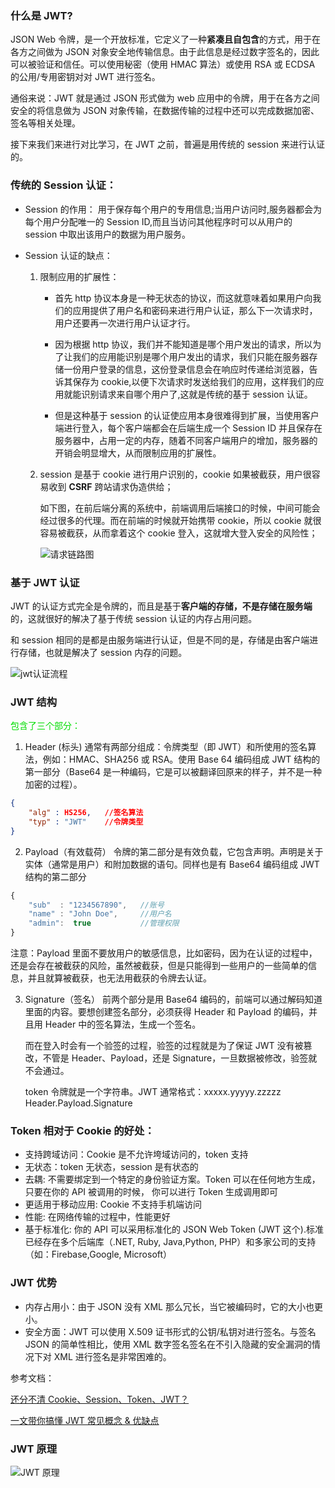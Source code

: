 ### 什么是 JWT?

JSON Web 令牌，是一个开放标准，它定义了一种**紧凑且自包含**的方式，用于在各方之间做为 JSON 对象安全地传输信息。由于此信息是经过数字签名的，因此可以被验证和信任。可以使用秘密（使用 HMAC 算法）或使用 RSA 或 ECDSA 的公用/专用密钥对对 JWT 进行签名。

通俗来说：JWT 就是通过 JSON 形式做为 web 应用中的令牌，用于在各方之间安全的将信息做为 JSON 对象传输，在数据传输的过程中还可以完成数据加密、签名等相关处理。

接下来我们来进行对比学习，在 JWT 之前，普遍是用传统的 session 来进行认证的。

### 传统的 Session 认证：

- Session 的作用：
  用于保存每个用户的专用信息;当用户访问时,服务器都会为每个用户分配唯一的 Session ID,而且当访问其他程序时可以从用户的 session 中取出该用户的数据为用户服务。

- Session 认证的缺点：

  1. 限制应用的扩展性：

     - 首先 http 协议本身是一种无状态的协议，而这就意味着如果用户向我们的应用提供了用户名和密码来进行用户认证，那么下一次请求时，用户还要再一次进行用户认证才行。

     - 因为根据 http 协议，我们并不能知道是哪个用户发出的请求，所以为了让我们的应用能识别是哪个用户发出的请求，我们只能在服务器存储一份用户登录的信息，这份登录信息会在响应时传递给浏览器，告诉其保存为 cookie,以便下次请求时发送给我们的应用，这样我们的应用就能识别请求来自哪个用户了,这就是传统的基于 session 认证。

     - 但是这种基于 session 的认证使应用本身很难得到扩展，当使用客户端进行登入，每个客户端都会在后端生成一个 Session ID 并且保存在服务器中，占用一定的内存，随着不同客户端用户的增加，服务器的开销会明显增大，从而限制应用的扩展性。

  2. session 是基于 cookie 进行用户识别的，cookie 如果被截获，用户很容易收到 **CSRF** 跨站请求伪造供给；

     如下图，在前后端分离的系统中，前端调用后端接口的时候，中间可能会经过很多的代理。而在前端的时候就开始携带 cookie，所以 cookie 就很容易被截获，从而拿着这个 cookie 登入，这就增大登入安全的风险性；

     ![请求链路图](https://mmbiz.qpic.cn/mmbiz_png/gPd0cicHqdDIlpBRShgm6CL7PI7CmRw90ZUrEFT77icuczq3atbhzOHVBN9ibYt5xlMIIviaicaCSicPlic2oGIypJH1A/640?wx_fmt=png&wxfrom=5&wx_lazy=1&wx_co=1)

### 基于 JWT 认证

JWT 的认证方式完全是令牌的，而且是基于**客户端的存储，不是存储在服务端**的，这就很好的解决了基于传统 session 认证的内存占用问题。

和 session 相同的是都是由服务端进行认证，但是不同的是，存储是由客户端进行存储，也就是解决了 session 内存的问题。

![jwt认证流程](https://mmbiz.qpic.cn/mmbiz_png/gPd0cicHqdDIlpBRShgm6CL7PI7CmRw90T8utxS2smrIiaic1meXmibFp7wylHI9SwC28CksMNQwia69TGibUwBVJZdw/640?wx_fmt=png&wxfrom=5&wx_lazy=1&wx_co=1)

### JWT 结构

<font color="#00dd00">包含了三个部分：</font>

1. Header (标头)
   通常有两部分组成：令牌类型（即 JWT）和所使用的签名算法，例如：HMAC、SHA256 或 RSA。使用 Base 64 编码组成 JWT 结构的第一部分（Base64 是一种编码，它是可以被翻译回原来的样子，并不是一种加密的过程）。

```json
{
    "alg" : HS256,   //签名算法
    "typ" : "JWT"    //令牌类型
}
```

2. Payload（有效载荷）
   令牌的第二部分是有效负载，它包含声明。声明是关于实体（通常是用户）和附加数据的语句。同样也是有 Base64 编码组成 JWT 结构的第二部分

```js
{
    "sub"  : "1234567890",   //账号
    "name" : "John Doe",     //用户名
    "admin":  true           //管理权限
}
```

注意：Payload 里面不要放用户的敏感信息，比如密码，因为在认证的过程中，还是会存在被截获的风险，虽然被截获，但是只能得到一些用户的一些简单的信息，并且就算被截获，也无法用截获的令牌去认证。

3. Signature（签名）
   前两个部分是用 Base64 编码的，前端可以通过解码知道里面的内容。要想创建签名部分，必须获得 Header 和 Payload 的编码，并且用 Header 中的签名算法，生成一个签名。

   而在登入时会有一个验签的过程，验签的过程就是为了保证 JWT 没有被篡改，不管是 Header、Payload，还是 Signature，一旦数据被修改，验签就不会通过。

   token 令牌就是一个字符串。JWT 通常格式：xxxxx.yyyyy.zzzzz Header.Payload.Signature

### Token 相对于 Cookie 的好处：

- 支持跨域访问：Cookie 是不允许垮域访问的，token 支持
- 无状态：token 无状态，session 是有状态的
- 去耦: 不需要绑定到一个特定的身份验证方案。Token 可以在任何地方生成，只要在你的 API 被调用的时候， 你可以进行 Token 生成调用即可
- 更适用于移动应用: Cookie 不支持手机端访问
- 性能: 在网络传输的过程中，性能更好
- 基于标准化: 你的 API 可以采用标准化的 JSON Web Token (JWT 这个).标准已经存在多个后端库（.NET, Ruby, Java,Python, PHP）和多家公司的支持（如：Firebase,Google, Microsoft）

### JWT 优势

- 内存占用小：由于 JSON 没有 XML 那么冗长，当它被编码时，它的大小也更小。
- 安全方面：JWT 可以使用 X.509 证书形式的公钥/私钥对进行签名。与签名 JSON 的简单性相比，使用 XML 数字签名签名在不引入隐藏的安全漏洞的情况下对 XML 进行签名是非常困难的。

参考文档：

[还分不清 Cookie、Session、Token、JWT？](https://mp.weixin.qq.com/s?__biz=MzI2OTQxMTM4OQ==&mid=2247521745&idx=4&sn=651afa24898ab9c3341150552121d84e&chksm=eae26083dd95e9952371995543f4bb5ae097c684f4fa773b42f0341982b3363f3d89f7b5f882)

[一文带你搞懂 JWT 常见概念 & 优缺点](https://zhuanlan.zhihu.com/p/530076389)


### JWT 原理

![JWT 原理](https://mmbiz.qpic.cn/mmbiz/QCu849YTaINNByhianvIbyv6ty0kZibaibDD4gMVPoWJ420z4XGJ18s7tBhiafzQqoR85ElAbwlRGjOicfg3PatfibTg/640?wx_fmt%3Dother%26wxfrom%3D5%26wx_lazy%3D1%26wx_co%3D1)

